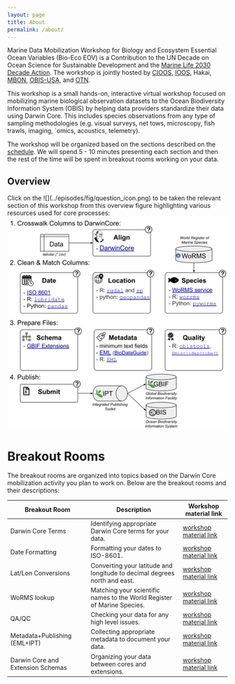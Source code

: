 ```yaml
---
layout: page
title: About
permalink: /about/
---
```


Marine Data Mobilization Workshop for Biology and Ecosystem Essential Ocean Variables (Bio-Eco EOV) is a Contribution to 
the UN Decade on Ocean Science for Sustainable Development and the 
[Marine Life 2030 Decade Action](https://www.oceandecade.org/resource/166/Announcement-of-the-results-of-the-first-endorsed-Decade-Actions-following-Call-for-Decade-Actions-No-012020). 
The workshop is jointly hosted by [CIOOS](https://www.cioos.ca/), [IOOS](https://ioos.noaa.gov/), Hakai, 
[MBON](http://marinebon.org/), 
[OBIS-USA](https://www.usgs.gov/core-science-systems/science-analytics-and-synthesis/obis-usa), and 
[OTN](https://oceantrackingnetwork.org/).


This workshop is a small hands-on, interactive virtual workshop focused on mobilizing marine biological observation 
datasets to the Ocean Biodiversity Information System (OBIS) by helping data providers standardize their data using 
Darwin Core. This includes species observations from any type of sampling methodologies (e.g. visual surveys, net tows, 
microscopy, fish trawls, imaging, `omics, acoustics, telemetry).

The workshop will be organized based on the sections described on the 
[schedule](https://ioos.github.io/bio_mobilization_workshop/#schedule). We will spend 5 - 10 minutes presenting each 
section and then the rest of the time will be spent in breakout rooms working on your data. 

<h2 id="overview">Overview</h2>
Click on the ![](../episodes/fig/question_icon.png) to be taken the relevant section of this workshop from this overview 
figure highlighting various resources used for core processes:

<!-- Edit SVG: [overview-bio_mobilization_workshop](https://docs.google.com/drawings/d/1bPDCt2EQhGTUCDC-AJsBuKtcfUscZe_u_G9GLWyGO6M/edit) -->
<object type="image/svg+xml" data="fig/overview_bio-mobilization-workshop.svg">
    <!-- for inclusion in google image searches -->
    <img src="/fig/overview_bio-mobilization-workshop.svg" />
</object>

# Breakout Rooms

The breakout rooms are organized into topics based on the Darwin Core mobilization activity you plan to work on. Below 
are the breakout rooms and their descriptions:

| Breakout Room | Description | Workshop material link |
| ------------- |-------------| ---------------------- |
| Darwin Core Terms | Identifying appropriate Darwin Core terms for your data. | [workshop material link](https://ioos.github.io/bio_mobilization_workshop/01-introduction/index.html) |
| Date Formatting | Formatting your dates to ISO-8601. | [workshop material link](https://ioos.github.io/bio_mobilization_workshop/03-data-cleaning/index.html#getting-your-dates-in-order) |
| Lat/Lon Conversions | Converting your latitude and longitude to decimal degrees north and east. | [workshop material link](https://ioos.github.io/bio_mobilization_workshop/03-data-cleaning/index.html#getting-latlon-to-decimal-degrees) |
| WoRMS lookup | Matching your scientific names to the World Register of Marine Species. | [workshop material link](https://ioos.github.io/bio_mobilization_workshop/03-data-cleaning/index.html#matching-your-scientific-names-to-worms) |
| QA/QC | Checking your data for any high level issues. | [workshop material link](https://ioos.github.io/bio_mobilization_workshop/06-validation-and-publishing/index.html#data-enhancement-and-quality-control) |
| Metadata+Publishing (EML+IPT) | Collecting appropriate metadata to document your data. | [workshop material link](https://ioos.github.io/bio_mobilization_workshop/06-validation-and-publishing/index.html#integrated-publishing-toolkit) |
| Darwin Core and Extension Schemas | Organizing your data between cores and extensions. | [workshop material link](https://ioos.github.io/bio_mobilization_workshop/04-create-schema/index.html) |
